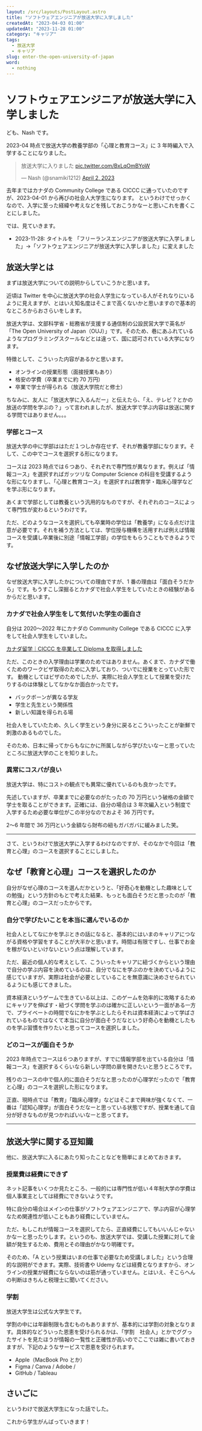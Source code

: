 ```yaml
---
layout: /src/layouts/PostLayout.astro
title: "ソフトウェアエンジニアが放送大学に入学しました"
createdAt: "2023-04-03 01:00"
updatedAt: "2023-11-28 01:00"
category: "キャリア"
tags:
  - 放送大学
  - キャリア
slug: enter-the-open-university-of-japan
word:
  - nothing
---
```


# ソフトウェアエンジニアが放送大学に入学しました

ども、Nash です。

2023-04 時点で放送大学の教養学部の「心理と教育コース」に 3 年時編入で入学することになりました。

<!-- Tweet -->
<blockquote class="twitter-tweet"><p lang="ja" dir="ltr">放送大学に入りました <a href="https://t.co/BxLqOmBYoW">pic.twitter.com/BxLqOmBYoW</a></p>&mdash; Nash (@snamiki1212) <a href="https://twitter.com/snamiki1212/status/1642452053929893888?ref_src=twsrc%5Etfw">April 2, 2023</a></blockquote> <script async src="https://platform.twitter.com/widgets.js" charset="utf-8"></script>
<!-- //Tweet -->

去年まではカナダの Community College である CICCC に通っていたのですが、2023-04-01 から再びの社会人大学生になります。
というわけでせっかくなので、入学に至った経緯や考えなどを残しておこうかなーと思いこれを書くことにしました。

では、見ていきます。

- 2023-11-28: タイトルを 「フリーランスエンジニアが放送大学に入学しました」→「ソフトウェアエンジニアが放送大学に入学しました」に変えました

## 放送大学とは

まずは放送大学についての説明からしていこうかと思います。

近頃は Twitter を中心に放送大学の社会人学生になっている人がそれなりにいるように見えますが、とはいえ知名度はそこまで高くないかと思いますので基本的なところからおさらいをします。

放送大学は、文部科学省・総務省が支援する通信制の公設民営大学で英名が「The Open University of Japan（OUJ）」です。そのため、巷にあふれているようなプログラミングスクールなどとは違って、国に認可されている大学になります。

特徴として、こういった内容があるかと思います。

- オンラインの授業形態（面接授業もあり）
- 格安の学費（卒業までに約 70 万円）
- 卒業で学士が得られる（放送大学院だと修士）

ちなみに、友人に「放送大学に入るんだー」と伝えたら、「え、テレビ？とかの放送の学問を学ぶの？」って言われましたが、放送大学で学ぶ内容は放送に関する学問ではありません。。。

### 学部とコース

放送大学の中に学部ははただ１つしか存在せず、それが教養学部になります。そして、この中でコースを選択する形になります。

コースは 2023 時点では６つあり、それぞれで専門性が異なります。例えば「情報コース」を選択すればガッツリな Computer Science の科目を受講するような形になりますし、「心理と教育コース」を選択すれば教育学・臨床心理学などを学ぶ形になります。

あくまで学部としては教養という汎用的なものですが、それぞれのコースによって専門性が変わるというわけです。

ただ、どのようなコースを選択しても卒業時の学位は「教養学」になる点だけ注意が必要です。それを補う方法としては、学位授与機構を活用すれば例えば情報コースを受講し卒業後に別途「情報工学部」の学位をもらうこともできるようです。

## なぜ放送大学に入学したのか

なぜ放送大学に入学したかについての理由ですが、1 番の理由は「面白そうだから」です。もうすこし深掘るとカナダで社会人学生をしていたときの経験があるからだと思います。

### カナダで社会人学生をして気付いた学生の面白さ

自分は 2020〜2022 年にカナダの Community College である CICCC に入学をして社会人学生をしていました。

[カナダ留学｜CICCC を卒業して Diploma を取得しました](/graduate-cornerstone/)

ただ、このときの入学理由は学業のためではありません。あくまで、カナダで働くためのワークビザ取得のために入学しており、ついでに授業をとっていた形です。
動機としてはビザのためでしたが、実際に社会人学生として授業を受けたりするのは体験としてなかなか面白かったです。

- バックボーンが異なる学友
- 学生と先生という関係性
- 新しい知識を得られる場

社会人をしていたため、久しく学生という身分に戻るとこういったことが新鮮で刺激のあるものでした。

そのため、日本に帰ってからもなにかに所属しながら学びたいなーと思っていたところに放送大学のことを知りました。

### 異常にコスパが良い

放送大学は、特にコストの観点でも異常に優れているのも良かったです。

先述していますが、卒業までに必要なのがたったの 70 万円という破格の金額で学士を取ることができます。正確には、自分の場合は 3 年次編入という制度で入学するため必要な単位がこの半分なのでおよそ 36 万円です。

2〜6 年間で 36 万円という金額なら財布の紐もガバガバに緩みました笑。

---

さて、というわけで放送大学に入学するわけなのですが、そのなかで今回は「教育と心理」のコースを選択することにしました。

## なぜ「教育と心理」コースを選択したのか

自分がなぜ心理のコースを選んだかというと、「好奇心を動機とした趣味としての勉強」という方針のもとで考えた結果、もっとも面白そうだと思ったのが「教育と心理」のコースだったからです。

### 自分で学びたいことを本当に選んでいるのか

社会人としてなにかを学ぶときの話になると、基本的にはいまのキャリアにつながる資格や学習をすることが大半かと思います。時間は有限ですし、仕事でお金を稼がないといけないという点は理解しています。

ただ、最近の個人的な考えとして、こういったキャリアに紐づくからという理由で自分の学ぶ内容を決めているのは、自分でなにを学ぶのかを決めているように感じていますが、実際は社会が必要としていることを無意識に決めさせられているようにも感じてきました。

資本経済というゲームで生きている以上は、このゲームを効率的に攻略するためにキャリアを伸ばす・紐づく学問を学ぶのは確かに正しいという一面がある一方で、プライベートの時間でなにかを学ぶとしたらそれは資本経済によって学ばされているものではなくて本当に自分が面白そうだなという好奇心を動機としたものを学ぶ習慣を作りたいと思ってコースを選択しました。

### どのコースが面白そうか

2023 年時点でコースは６つありますが、すでに情報学部を出ている自分は「情報コース」を選択するくらいなら新しい学問の扉を開きたいと思うところです。

残りのコースの中で個人的に面白そうだなと思ったのが心理学だったので「教育と心理」のコースを選択した形になります。

正直、現時点では「教育」「臨床心理学」などはそこまで興味が強くなくて、一番は「認知心理学」が面白そうだなーと思っている状態ですが、授業を通して自分が好きなものが見つかればいいなーと思ってます。

---

## 放送大学に関する豆知識

他に、放送大学に入るにあたり知ったことなどを簡単にまとめておきます。

### 授業費は経費にできず

ネット記事をいくつか見たところ、一般的には専門性が低い４年制大学の学費は個人事業主としては経費にできないようです。

特に自分の場合はメインの仕事がソフトウェアエンジニアで、学ぶ内容が心理学なため関連性が低いこともあり経費にしていません。

ただ、もしこれが情報コースを選択してたら、正直経費にしてもいいんじゃないかなーと思ったりします。というのも、放送大学では、受講した授業に対して金額が発生するため、費用とその理由がかなり明確です。

そのため、「A という授業はいまの仕事で必要なため受講しました」という合理的な説明ができます。実際、技術書や Udemy などは経費となりますから、オンラインの授業が経費にならないのは筋が通っていません。とはいえ、そこらへんの判断はきちんと税理士に聞いてください。

### 学割

放送大学生は公式な大学生です。

学割の中には年齢制限も含むものもありますが、基本的には学割の対象となります。具体的などういった恩恵を受けられるかは、「学割　社会人」とかでググったサイトを見たほうが情報の一覧性と正確性が高いのでここでは雑に書いておきますが、下記のようなサービスで恩恵を受けられます。

- Apple（MacBook Pro とか）
- Figma / Canva / Adobe /
- GitHub / Tableau

## さいごに

というわけで放送大学生になった話でした。

これから学生がんばっていきます！
